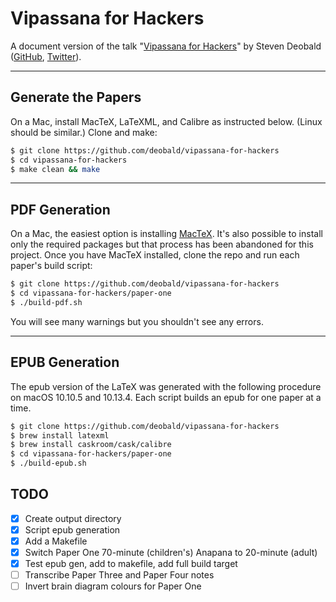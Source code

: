 # Vipassana for Hackers

A document version of the talk "[Vipassana for Hackers](https://www.youtube.com/watch?v=1BWYqHbF00c)" by Steven Deobald ([GitHub](https://github.com/deobald), [Twitter](https://twitter.com/deobald)).

---

## Generate the Papers

On a Mac, install MacTeX, LaTeXML, and Calibre as instructed below. (Linux should be similar.) Clone and make:

```sh
$ git clone https://github.com/deobald/vipassana-for-hackers
$ cd vipassana-for-hackers
$ make clean && make
```

---

## PDF Generation

On a Mac, the easiest option is installing [MacTeX](https://tug.org/mactex/mactex-download.html). It's also possible to install only the required packages but that process has been abandoned for this project. Once you have MacTeX installed, clone the repo and run each paper's build script:

```sh
$ git clone https://github.com/deobald/vipassana-for-hackers
$ cd vipassana-for-hackers/paper-one
$ ./build-pdf.sh
```

You will see many warnings but you shouldn't see any errors.

---

## EPUB Generation

The epub version of the LaTeX was generated with the following procedure on macOS 10.10.5 and 10.13.4. Each script builds an epub for one paper at a time.

```sh
$ git clone https://github.com/deobald/vipassana-for-hackers
$ brew install latexml
$ brew install caskroom/cask/calibre
$ cd vipassana-for-hackers/paper-one
$ ./build-epub.sh
```

## TODO

- [x] Create output directory
- [x] Script epub generation
- [x] Add a Makefile
- [x] Switch Paper One 70-minute (children's) Anapana to 20-minute (adult)
- [x] Test epub gen, add to makefile, add full build target
- [ ] Transcribe Paper Three and Paper Four notes
- [ ] Invert brain diagram colours for Paper One
